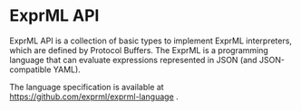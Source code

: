 # ExprML API

ExprML API is a collection of basic types to implement ExprML interpreters, which are defined by Protocol Buffers.
The ExprML is a programming language that can evaluate expressions represented in JSON (and JSON-compatible YAML).

The language specification is available at https://github.com/exprml/exprml-language .


